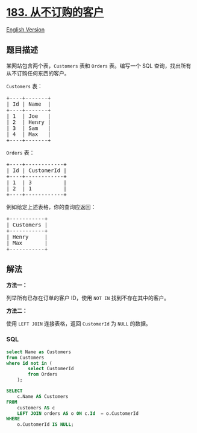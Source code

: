 # [183. 从不订购的客户](https://leetcode.cn/problems/customers-who-never-order)

[English Version](/solution/0100-0199/0183.Customers%20Who%20Never%20Order/README_EN.md)

## 题目描述

<p>某网站包含两个表，<code>Customers</code> 表和 <code>Orders</code> 表。编写一个 SQL 查询，找出所有从不订购任何东西的客户。</p>

<p><code>Customers</code> 表：</p>

<pre>+----+-------+
| Id | Name  |
+----+-------+
| 1  | Joe   |
| 2  | Henry |
| 3  | Sam   |
| 4  | Max   |
+----+-------+
</pre>

<p><code>Orders</code> 表：</p>

<pre>+----+------------+
| Id | CustomerId |
+----+------------+
| 1  | 3          |
| 2  | 1          |
+----+------------+
</pre>

<p>例如给定上述表格，你的查询应返回：</p>

<pre>+-----------+
| Customers |
+-----------+
| Henry     |
| Max       |
+-----------+
</pre>

## 解法

**方法一：**

列举所有已存在订单的客户 ID，使用 `NOT IN` 找到不存在其中的客户。

**方法二：**

使用 `LEFT JOIN` 连接表格，返回 `CustomerId` 为 `NULL` 的数据。

### **SQL**

```sql
select Name as Customers
from Customers
where id not in (
        select CustomerId
        from Orders
    );
```

```sql
SELECT
    c.Name AS Customers
FROM
    customers AS c
    LEFT JOIN orders AS o ON c.Id  = o.CustomerId
WHERE
    o.CustomerId IS NULL;
```
